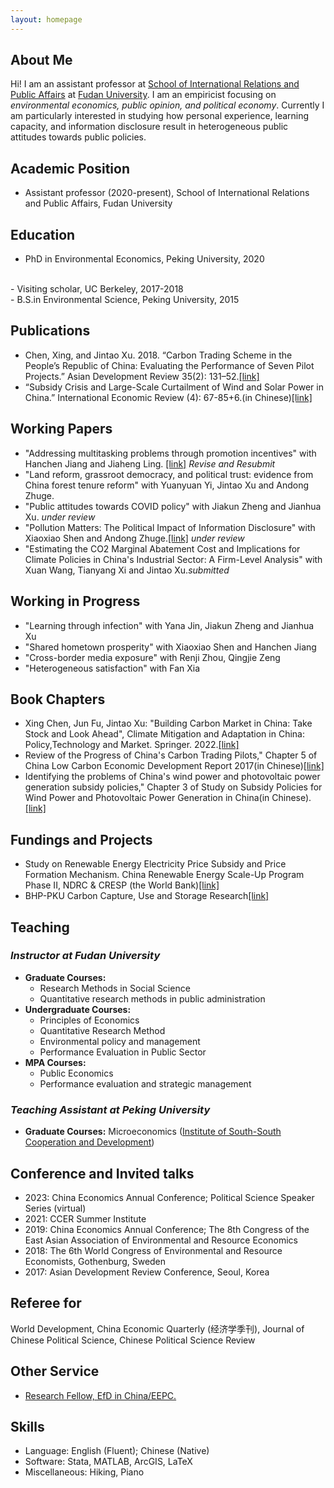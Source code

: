 ```yaml
---
layout: homepage
---
```


## About Me

Hi! I am an assistant professor at [School of International Relations and Public Affairs](https://sirpa.fudan.edu.cn/) at [Fudan University](https://www.fudan.edu.cn/en/). I am an empiricist focusing on *environmental economics, public opinion, and political economy*. Currently I am particularly interested in studying how personal experience, learning capacity, and information disclosure result in heterogeneous public attitudes towards public policies. 

## Academic Position
- Assistant professor (2020-present), School of International Relations and Public Affairs, Fudan University
 
## Education
- PhD in Environmental Economics, Peking University, 2020
<br>
- Visiting scholar, UC Berkeley, 2017-2018
<br>
- B.S.in Environmental Science, Peking University, 2015


## Publications
- Chen, Xing, and Jintao Xu. 2018. “Carbon Trading Scheme in the People’s Republic of China: Evaluating the Performance of Seven Pilot Projects.” Asian Development Review 35(2): 131–52.[[link]](https://direct.mit.edu/adev/article/35/2/131/9958/Carbon-Trading-Scheme-in-the-People-s-Republic-of)
- “Subsidy Crisis and Large-Scale Curtailment of Wind and Solar Power in China.” International Economic Review (4): 67-85+6.(in Chinese)[[link]](https://oversea.cnki.net/KCMS/detail/detail.aspx?dbcode=CJFD&dbname=CJFDLAST2018&filename=GJPP201804005&uniplatform=OVERSEA&v=MY23A1ckSLSZTyb5XPa4j7QkPXk3Y_fQJAJsdN2Jp5kwko9MWWXZVS7HRJIIzrBd)


## Working Papers
- "Addressing multitasking problems through promotion incentives" with Hanchen Jiang and Jiaheng Ling. [[link]](https://papers.ssrn.com/sol3/papers.cfm?abstract_id=4449612) *Revise and Resubmit* 
- "Land reform, grassroot democracy, and political trust: evidence from China forest tenure reform" with Yuanyuan Yi, Jintao Xu and Andong Zhuge.
- "Public attitudes towards COVID policy" with Jiakun Zheng and Jianhua Xu. *under review*
- "Pollution Matters: The Political Impact of Information Disclosure" with Xiaoxiao Shen and Andong Zhuge.[[link]](https://papers.ssrn.com/sol3/papers.cfm?abstract_id=4486089) *under review*
- "Estimating the CO2 Marginal Abatement Cost and Implications for Climate Policies in China's Industrial Sector: A Firm-Level Analysis" with Xuan Wang, Tianyang Xi and Jintao Xu.*submitted*

## Working in Progress
- "Learning through infection" with Yana Jin, Jiakun Zheng and Jianhua Xu
- "Shared hometown prosperity" with Xiaoxiao Shen and Hanchen Jiang
- "Cross-border media exposure" with Renji Zhou, Qingjie Zeng
- "Heterogeneous satisfaction" with Fan Xia


## Book Chapters
- Xing Chen, Jun Fu, Jintao Xu: "Building Carbon Market in China: Take Stock and Look Ahead", Climate Mitigation and Adaptation in China: Policy,Technology and Market.  Springer. 2022.[[link]](https://link.springer.com/book/10.1007/978-981-16-4310-1)
- Review of the Progress of China's Carbon Trading Pilots," Chapter 5 of China Low Carbon Economic Development Report 2017(in Chinese)[[link]](https://www.pishu.com.cn/skwx_ps/bookdetail?SiteID=14&ID=9313611)
- Identifying the problems of China's wind power and photovoltaic power generation subsidy policies," Chapter 3 of Study on Subsidy Policies for Wind Power and Photovoltaic Power Generation in China(in Chinese).[[link]](http://www.csspw.com.cn/booksdetail_15923_2075299_0.jhtml)


## Fundings and Projects
- Study on Renewable Energy Electricity Price Subsidy and Price Formation Mechanism. China Renewable Energy Scale-Up Program Phase II, NDRC & CRESP (the World Bank)[[link]](https://projects.worldbank.org/en/projects-operations/project-detail/P127033?lang=en)
- BHP-PKU Carbon Capture, Use and Storage Research[[link]](https://www.nsd.pku.edu.cn/ccus/ccus/project/271707.htm)


## Teaching
### *Instructor at Fudan University*
- **Graduate Courses:**
  - Research Methods in Social Science
  - Quantitative research methods in public administration
- **Undergraduate Courses:**
  - Principles of Economics
  - Quantitative Research Method
  - Environmental policy and management
  - Performance Evaluation in Public Sector
- **MPA Courses:**
  - Public Economics
  - Performance evaluation and strategic management

### *Teaching Assistant at Peking University*
- **Graduate Courses:** Microeconomics ([Institute of South-South Cooperation and Development](https://cnisscad.pku.edu.cn/))

## Conference and Invited talks
- 2023: China Economics Annual Conference; Political Science Speaker Series (virtual)
- 2021: CCER Summer Institute
- 2019: China Economics Annual Conference; The 8th Congress of the East Asian Association of Environmental and Resource Economics
- 2018: The 6th World Congress of Environmental and Resource Economists, Gothenburg, Sweden
- 2017: Asian Development Review Conference, Seoul, Korea

## Referee for
World Development, China Economic Quarterly (经济学季刊), Journal of Chinese Political Science, Chinese Political Science Review

## Other Service
- [Research Fellow, EfD in China/EEPC.](https://www.efdinitiative.org/about-efd/people/chen-xing)

## Skills
- Language: English (Fluent); Chinese (Native)
- Software: Stata, MATLAB, ArcGIS, LaTeX
- Miscellaneous: Hiking, Piano
